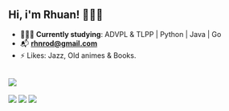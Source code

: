 ## Hi, i'm Rhuan! 🙇🏻‍♂️

- 👨🏻‍💻 **Currently studying**: ADVPL & TLPP | Python | Java | Go
- 📬 **rhnrod@gmail.com**
- ⚡ Likes: Jazz, Old animes & Books.

 <div style="display: inline_block"><br>
  <img align="center" src="https://skillicons.dev/icons?i=git,vim,html,css,javascript,react,vue,sass,python,java,golang" />
</div>
<br>
 
 <div>
 <a href="https://www.linkedin.com/in/rhuan-emanuel-6712b7135" target="_blank"><img src="https://img.shields.io/badge/-LinkedIn-%230077B5?style=for-the-badge&logo=linkedin&logoColor=white" target="_blank"></a>
  <a href="https://instagram.com/rhnroddev" target="_blank"><img src="https://img.shields.io/badge/-Instagram-%23E4405F?style=for-the-badge&logo=instagram&logoColor=white" target="_blank"></a>
 <a href="https://rhnrod.hashnode.dev/" target="_blank"><img src="https://img.shields.io/badge/Hashnode-2962FF?style=for-the-badge&logo=hashnode&logoColor=white" target="_blank"></a>
</div>
